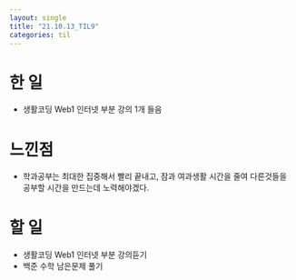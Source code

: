 ```yaml
---
layout: single
title: "21.10.13_TIL9"
categories: til
---
```


# 한 일
* 생활코딩 Web1 인터넷 부분 강의 1개 들음


# 느낀점
* 학과공부는 최대한 집중해서 빨리 끝내고, 잠과 여과생활 시간을 줄여 다른것들을 공부할 시간을 만드는데 노력해야겠다.


# 할 일
* 생활코딩 Web1 인터넷 부분 강의듣기
* 백준 수학 남은문제 풀기
